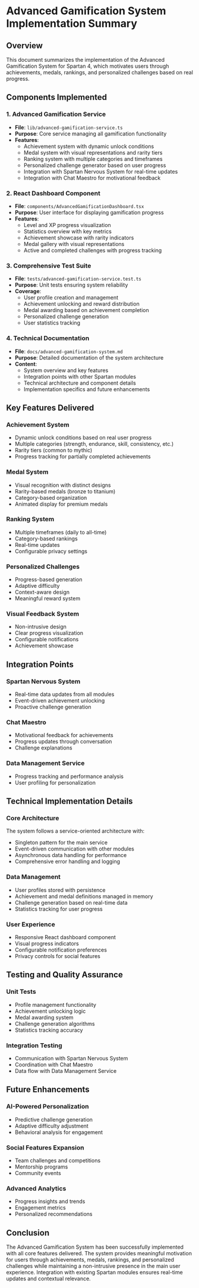 # Advanced Gamification System Implementation Summary

## Overview

This document summarizes the implementation of the Advanced Gamification System for Spartan 4, which motivates users through achievements, medals, rankings, and personalized challenges based on real progress.

## Components Implemented

### 1. Advanced Gamification Service
- **File**: `lib/advanced-gamification-service.ts`
- **Purpose**: Core service managing all gamification functionality
- **Features**:
  - Achievement system with dynamic unlock conditions
  - Medal system with visual representations and rarity tiers
  - Ranking system with multiple categories and timeframes
  - Personalized challenge generator based on user progress
  - Integration with Spartan Nervous System for real-time updates
  - Integration with Chat Maestro for motivational feedback

### 2. React Dashboard Component
- **File**: `components/AdvancedGamificationDashboard.tsx`
- **Purpose**: User interface for displaying gamification progress
- **Features**:
  - Level and XP progress visualization
  - Statistics overview with key metrics
  - Achievement showcase with rarity indicators
  - Medal gallery with visual representations
  - Active and completed challenges with progress tracking

### 3. Comprehensive Test Suite
- **File**: `tests/advanced-gamification-service.test.ts`
- **Purpose**: Unit tests ensuring system reliability
- **Coverage**:
  - User profile creation and management
  - Achievement unlocking and reward distribution
  - Medal awarding based on achievement completion
  - Personalized challenge generation
  - User statistics tracking

### 4. Technical Documentation
- **File**: `docs/advanced-gamification-system.md`
- **Purpose**: Detailed documentation of the system architecture
- **Content**:
  - System overview and key features
  - Integration points with other Spartan modules
  - Technical architecture and component details
  - Implementation specifics and future enhancements

## Key Features Delivered

### Achievement System
- Dynamic unlock conditions based on real user progress
- Multiple categories (strength, endurance, skill, consistency, etc.)
- Rarity tiers (common to mythic)
- Progress tracking for partially completed achievements

### Medal System
- Visual recognition with distinct designs
- Rarity-based medals (bronze to titanium)
- Category-based organization
- Animated display for premium medals

### Ranking System
- Multiple timeframes (daily to all-time)
- Category-based rankings
- Real-time updates
- Configurable privacy settings

### Personalized Challenges
- Progress-based generation
- Adaptive difficulty
- Context-aware design
- Meaningful reward system

### Visual Feedback System
- Non-intrusive design
- Clear progress visualization
- Configurable notifications
- Achievement showcase

## Integration Points

### Spartan Nervous System
- Real-time data updates from all modules
- Event-driven achievement unlocking
- Proactive challenge generation

### Chat Maestro
- Motivational feedback for achievements
- Progress updates through conversation
- Challenge explanations

### Data Management Service
- Progress tracking and performance analysis
- User profiling for personalization

## Technical Implementation Details

### Core Architecture
The system follows a service-oriented architecture with:
- Singleton pattern for the main service
- Event-driven communication with other modules
- Asynchronous data handling for performance
- Comprehensive error handling and logging

### Data Management
- User profiles stored with persistence
- Achievement and medal definitions managed in memory
- Challenge generation based on real-time data
- Statistics tracking for user progress

### User Experience
- Responsive React dashboard component
- Visual progress indicators
- Configurable notification preferences
- Privacy controls for social features

## Testing and Quality Assurance

### Unit Tests
- Profile management functionality
- Achievement unlocking logic
- Medal awarding system
- Challenge generation algorithms
- Statistics tracking accuracy

### Integration Testing
- Communication with Spartan Nervous System
- Coordination with Chat Maestro
- Data flow with Data Management Service

## Future Enhancements

### AI-Powered Personalization
- Predictive challenge generation
- Adaptive difficulty adjustment
- Behavioral analysis for engagement

### Social Features Expansion
- Team challenges and competitions
- Mentorship programs
- Community events

### Advanced Analytics
- Progress insights and trends
- Engagement metrics
- Personalized recommendations

## Conclusion

The Advanced Gamification System has been successfully implemented with all core features delivered. The system provides meaningful motivation for users through achievements, medals, rankings, and personalized challenges while maintaining a non-intrusive presence in the main user experience. Integration with existing Spartan modules ensures real-time updates and contextual relevance.